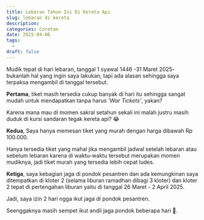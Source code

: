 ```yaml
---
title: Lebaran Tahun Ini Di Kereta Api
slug: lebaran di kereta
description: 
categories: Coretan
date: 2025-04-06
tags:
  -
draft: false
---
```


Mudik tepat di hari lebaran, tanggal 1 syawal 1446 -31 Maret 2025- bukanlah hal yang ingin saya lakukan, tapi ada alasan sehingga saya terpaksa mengambil di tanggal tersebut.

**Pertama**, tiket masih tersedia cukup banyak di hari itu sehingga sangat mudah untuk mendapatkan tanpa harus *'War Tickets'*, yakan? 

Karena mana mau di momen sakral setahun sekali ini malah justru masih duduk di kursi sandaran tegak kereta api? 😂

**Kedua**, Saya hanya memesan tiket yang murah dengan harga dibawah Rp 100.000.

Hanya tersedia tiket yang mahal jika mengambil jadwal setelah lebaran atau sebelum lebaran karena di waktu-waktu tersebut merupakan momen mudiknya, jadi tiket murah yang tersedia lebih cepat ludes.

**Ketiga**, saya kebagian jaga di pondok pesantren dan ada kemungkinan saya ditempatkan di kloter 2 (selama liburan ramadhan dibagi 3 kloter) dan kloter 2 tepat di pertengahan liburan yaitu di tanggal 26 Maret - 2 April 2025.

Jadi, saya izin 2 hari ngga ikut jaga di pondok pesantren.

Seenggaknya masih sempet ikut andil jaga pondok beberapa hari 🙂.

